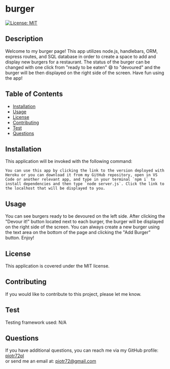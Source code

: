 
# burger
[![License: MIT](https://img.shields.io/badge/License-MIT-yellow.svg)](https://opensource.org/licenses/MIT)

## Description
Welcome to my burger page! This app utilizes node.js, handlebars, ORM, express routes, and SQL database in order to create a space to add and display new burgers for a restaurant. The status of the burger can be changed with one click from "ready to be eaten" :smile: to "devoured" and the burger will be then displayed on the right side of the screen. Have fun using the app!

## Table of Contents
* [Installation](#Installation)
* [Usage](#Usage)
* [License](#License)
* [Contributing](#Contributing)
* [Test](#Test)
* [Questions](#Questions)

## Installation
This application will be invoked with the following command:
```
You can use this app by clicking the link to the version deployed with Heroku or you can download it from my GitHub repository, open in VS Code or another relevant app, and type in your terminal `npm i` to install dependencies and then type `node server.js`. Click the link to the localhost that will be displayed to you.
```

## Usage
You can see burgers ready to be devoured on the left side. After clicking the "Devour it!" button located next to each burger, the burger will be displayed on the right side of the screen. You can always create a new burger using the text area on the bottom of the page and clicking the "Add Burger" button. Enjoy!

## License
This application is covered under the MIT license.

## Contributing
If you would like to contribute to this project, please let me know.

## Test
Testing framework used: N/A

## Questions
If you have additional questions, you can reach me via my GitHub profile: [piotr72pl](https://github.com/piotr72pl)<br/>
or send me an email at: piotr72@gmail.com
